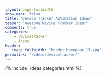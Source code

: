 ```yaml
---
layout: page-fullwidth
show_meta: false
title: "Device Tracker Automation Ideas"
teaser: "Awesome Device Tracker Ideas"
comments: true
categories:
    - devicetracker
    - ideas
header:
   image_fullwidth: "header_homepage_13.jpg"
permalink: "/ideas/devicetracker/"
---
```


{% include _ideas_categories.html %}